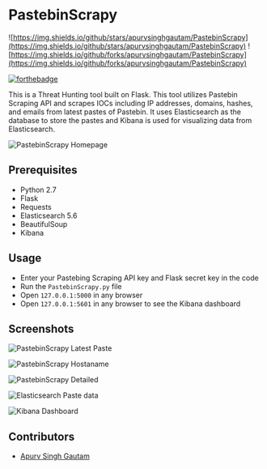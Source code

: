 # PastebinScrapy

![https://img.shields.io/github/stars/apurvsinghgautam/PastebinScrapy](https://img.shields.io/github/stars/apurvsinghgautam/PastebinScrapy) ![https://img.shields.io/github/forks/apurvsinghgautam/PastebinScrapy](https://img.shields.io/github/forks/apurvsinghgautam/PastebinScrapy)

[![forthebadge](https://forthebadge.com/images/badges/made-with-python.svg)](https://forthebadge.com)

This is a Threat Hunting tool built on Flask. This tool utilizes Pastebin Scraping API and scrapes IOCs including IP addresses, domains, hashes, and emails from latest pastes of Pastebin. It uses Elasticsearch as the database to store the pastes and Kibana is used for visualizing data from Elasticsearch.


![PastebinScrapy Homepage](https://user-images.githubusercontent.com/20106707/39991641-d14dcbe6-578d-11e8-9b41-82926273694b.png)


## Prerequisites

- Python 2.7
- Flask
- Requests
- Elasticsearch 5.6
- BeautifulSoup
- Kibana


## Usage

- Enter your Pastebing Scraping API key and Flask secret key in the code
- Run the `PastebinScrapy.py` file
- Open `127.0.0.1:5000` in any browser
- Open `127.0.0.1:5601` in any browser to see the Kibana dashboard


## Screenshots

![PastebinScrapy Latest Paste](https://user-images.githubusercontent.com/20106707/40423043-f09937c4-5eae-11e8-9f30-da276409d6f1.png)

![PastebinScrapy Hostaname](https://user-images.githubusercontent.com/20106707/40050475-3cd0bd2a-5855-11e8-99e9-2f2deb91bfed.png)

![PastebinScrapy Detailed](https://user-images.githubusercontent.com/20106707/78074932-9ebe6d00-7371-11ea-86e5-0acd81e9fdb0.png)

![Elasticsearch Paste data](https://user-images.githubusercontent.com/20106707/78078184-af71e180-7377-11ea-9b4e-e72c014c8478.png)

![Kibana Dashboard](https://user-images.githubusercontent.com/20106707/78077375-49388f00-7376-11ea-9bfb-9221c0141bc1.png)

## Contributors

- [Apurv Singh Gautam](https://apurvsinghgautam.me)
